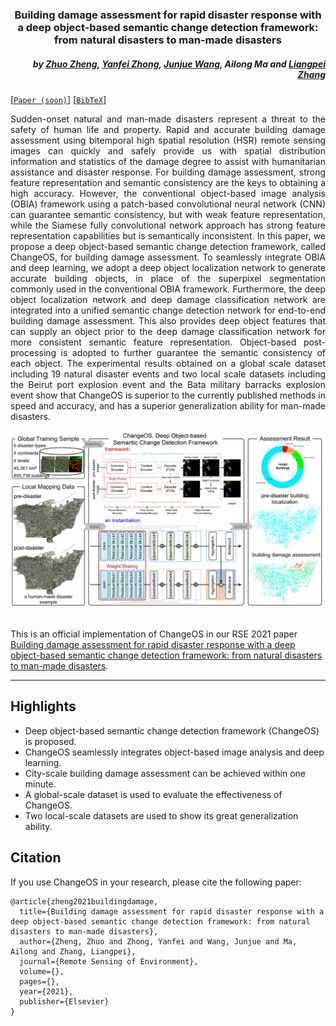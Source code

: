 
<h3 align="center">Building damage assessment for rapid disaster response with a deep object-based semantic change detection framework:<br>from natural disasters to man-made disasters</h3>


<h5 align="right">by <a href="http://zhuozheng.top/">Zhuo Zheng</a>, <a href="http://rsidea.whu.edu.cn/">Yanfei Zhong</a>, <a href="https://junjue-wang.github.io/homepage/">Junjue Wang</a>, Ailong Ma and <a href="http://www.lmars.whu.edu.cn/prof_web/zhangliangpei/rs/index.html">Liangpei Zhang</a></h5>

[[`Paper (soon)`](#)] [[`BibTeX`](#Citation)]

<p align="justify">
Sudden-onset natural and man-made disasters represent a threat to the safety of human life and property. Rapid and accurate building damage assessment using bitemporal high spatial resolution (HSR) remote sensing images can quickly and safely provide us with spatial distribution information and statistics of the damage degree to assist with humanitarian assistance and disaster response. For building damage assessment, strong feature representation and semantic consistency are the keys to obtaining a high accuracy. However, the conventional object-based image analysis (OBIA) framework using a patch-based convolutional neural network (CNN) can guarantee semantic consistency, but with weak feature representation, while the Siamese fully convolutional network approach has strong feature representation capabilities but is semantically inconsistent. In this paper, we propose a deep object-based semantic change detection framework, called ChangeOS, for building damage assessment. To seamlessly integrate OBIA and deep learning, we adopt a deep object localization network to generate accurate building objects, in place of the superpixel segmentation commonly used in the conventional OBIA framework. Furthermore, the deep object localization network and deep damage classification network are integrated into a unified semantic change detection network for end-to-end building damage assessment. This also provides deep object features that can supply an object prior to the deep damage classification network for more consistent semantic feature representation. Object-based post-processing is adopted to further guarantee the semantic consistency of each object. The experimental results obtained on a global scale dataset including 19 natural disaster events and two local scale datasets including the Beirut port explosion event and the Bata military barracks explosion event show that ChangeOS is superior to the currently published methods in speed and accuracy, and has a superior generalization ability for man-made disasters.
</p>

<div align="center">
  <img src="https://raw.githubusercontent.com/Z-Zheng/images_repo/master/ChangeOS%400%2C25x.png"><br><br>
</div>

This is an official implementation of ChangeOS in our RSE 2021 paper [Building damage assessment for rapid disaster response with a deep object-based semantic change detection framework: from natural disasters to man-made disasters](#).


---------------------

## Highlights

- Deep object-based semantic change detection framework (ChangeOS) is proposed.
- ChangeOS seamlessly integrates object-based image analysis and deep learning.
- City-scale building damage assessment can be achieved within one minute.
- A global-scale dataset is used to evaluate the effectiveness of ChangeOS.
- Two local-scale datasets are used to show its great generalization ability.


## <a name="Citation"></a>Citation
If you use ChangeOS in your research, please cite the following paper:
```text
@article{zheng2021buildingdamage,
  title={Building damage assessment for rapid disaster response with a deep object-based semantic change detection framework: from natural disasters to man-made disasters},
  author={Zheng, Zhuo and Zhong, Yanfei and Wang, Junjue and Ma, Ailong and Zhang, Liangpei},
  journal={Remote Sensing of Environment},
  volume={},
  pages={},
  year={2021},
  publisher={Elsevier}
}
```



<!-- ## Getting Started
### Install EVER

```bash
pip install --upgrade git+https://github.com/Z-Zheng/ever.git
```

#### Requirements:
- pytorch >= 1.4.0
- python >=3.6 -->




